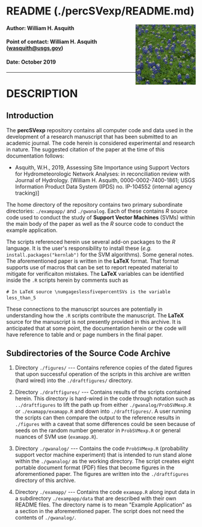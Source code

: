 # README (./percSVexp/README.md)
<img src='/www/bluebonnets.jpg' height='160' align="right" />

#### Author:           William H. Asquith
#### Point of contact: William H. Asquith (wasquith@usgs.gov)
#### Date:             October 2019

***

# DESCRIPTION

## Introduction

The **percSVexp** repository contains all computer code and data used in the development of a research manuscript that has been submitted to an academic journal. The code herein is considered experimental and research in nature. The suggested citation of the paper at the time of this documentation follows:

* Asquith, W.H., 2019, Assessing Site Importance using Support Vectors for Hydrometeorologic Network Analyses: in reconciliation review with Journal of Hydrology. [William H. Asquith, 0000-0002-7400-1861; USGS Information Product Data System (IPDS) no. IP-104552 (internal agency tracking)]

The home directory of the repository contains two primary subordinate directories: `./exampapp/` and `./gwanalog`. Each of these contains _R_ source code used to conduct the study of **Support Vector Machines** (SVMs) within the main body of the paper as well as the _R_ source code to conduct the example application.

The scripts referenced herein use several add-on packages to the _R_ language. It is the user's responsibility to install these (_e.g._ `install.packages("kernlab")` for the SVM algorithms). Some general notes. The aforementioned paper is written in the **LaTeX** format. That format supports use of macros that can be set to report repeated material to mitigate for verificaiton mistakes. The **LaTeX** variables can be identified inside the `.R` scripts herein by comments such as

```{r}
# In LaTeX source \numgageslessfivepercentSVs is the variable less_than_5
```

These connections to the manuscript sources are potentially in understanding how the `.R` scripts contribute the manuscript. The **LaTeX** source for the manuscript is not presently provided in this archive. It is anticipated that at some point, the documentation herein or the code will have reference to table and or page numbers in the final paper.


## Subdirectories of the Source Code Archive

1. Directory `./figures/` --- Contains reference copies of the dated figures that upon successful operation of the scripts in this archive are written (hard wired) into the `./draftfigures/` directory.

2. Directory `./draftfigures/` --- Contains results of the scripts contained herein. This directory is hard-wired in the code through notation such as `../draftfigures` to lift the path up from either `./gwanalog/ProbSVMexp.R` or `./examapp/examapp.R` and down into `./draftfigures/`. A user running the scripts can then compare the output to the reference results in `./figures` with a caveat that some differences could be seen because of seeds on the random number generator in `ProbSVMexp.R` or general nuances of SVM use (`examapp.R`).

3. Directory `./gwanalog/` --- Contains the code `ProbSVMexp.R` (probability support vector machine experiment) that is intended to run stand alone within the `./gwanalog/` as the working directory. The script creates eight portable document format (PDF) files that become figures in the aforementioned paper. The figures are written into the `./draftfigures` directory of this archive.

4. Directory `./examapp/` --- Contains the code `examapp.R` along input data in a subdirectory `./exampapp/data` that are described with their own README files. The directory name is to mean "Example Application" as a section in the aforementioned paper.  The script does not need the contents of `./gwanalog/`.
